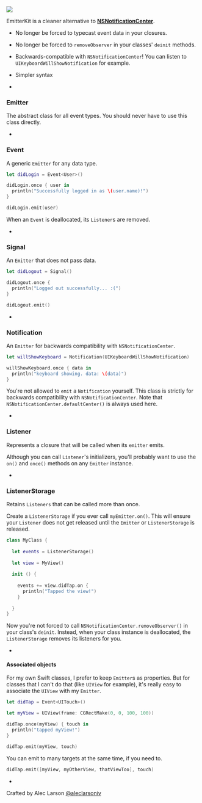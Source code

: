 <img src="http://i.imgur.com/3e9ToKJ.jpg"/>

EmitterKit is a cleaner alternative to [**NSNotificationCenter**](http://nshipster.com/nsnotification-and-nsnotificationcenter/).

- No longer be forced to typecast event data in your closures.
- No longer be forced to `removeObserver` in your classes' `deinit` methods.
- Backwards-compatible with `NSNotificationCenter`! You can listen to `UIKeyboardWillShowNotification` for example.
- Simpler syntax

-

### **Emitter**

The abstract class for all event types. You should never have to use this class directly.

-

### **Event**

A generic `Emitter` for any data type.

```Swift
let didLogin = Event<User>()

didLogin.once { user in
  println("Successfully logged in as \(user.name)!")
}

didLogin.emit(user)
```

When an `Event` is deallocated, its `Listener`s are removed.

-

### **Signal**

An `Emitter` that does not pass data.

```Swift
let didLogout = Signal()

didLogout.once {
  println("Logged out successfully... :(")
}

didLogout.emit()
```

-

### **Notification**

An `Emitter` for backwards compatibility with `NSNotificationCenter`.

```Swift
let willShowKeyboard = Notification(UIKeyboardWillShowNotification)

willShowKeyboard.once { data in
  println("keyboard showing. data: \(data)")
}
```

You're not allowed to `emit` a `Notification` yourself. This class is strictly for backwards compatibility with `NSNotificationCenter`. Note that `NSNotificationCenter.defaultCenter()` is always used here.

-

### **Listener**

Represents a closure that will be called when its `emitter` emits.

Although you can call `Listener`'s initializers, you'll probably want to use the `on()` and `once()` methods on any `Emitter` instance.

-

### **ListenerStorage**

Retains `Listeners` that can be called more than once.

Create a `ListenerStorage` if you ever call `myEmitter.on()`. This will ensure your `Listener` does not get released until the `Emitter` or `ListenerStorage` is released.

```Swift
class MyClass {
  
  let events = ListenerStorage()
  
  let view = MyView()
  
  init () {
    
    events += view.didTap.on {
      println("Tapped the view!")
    }
  
  }
}
```

Now you're not forced to call `NSNotificationCenter.removeObserver()` in your class's `deinit`. Instead, when your class instance is deallocated, the `ListenerStorage` removes its listeners for you.

-

#### Associated objects

For my own Swift classes, I prefer to keep `Emitter`s as properties. But for classes that I can't do that (like `UIView` for example), it's really easy to associate the `UIView` with my `Emitter`.

```Swift
let didTap = Event<UITouch>()

let myView = UIView(frame: CGRectMake(0, 0, 100, 100))

didTap.once(myView) { touch in
  println("tapped myView!")
}

didTap.emit(myView, touch)
```

You can emit to many targets at the same time, if you need to.

```Swift
didTap.emit([myView, myOtherView, thatViewToo], touch)
```

-

Crafted by Alec Larson [@aleclarsoniv](https://twitter.com/aleclarsoniv)
